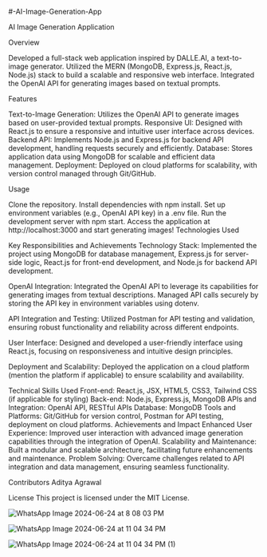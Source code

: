 #-AI-Image-Generation-App

AI Image Generation Application

Overview

Developed a full-stack web application inspired by DALLE.AI, a text-to-image generator.
Utilized the MERN (MongoDB, Express.js, React.js, Node.js) stack to build a scalable and responsive web interface.
Integrated the OpenAI API for generating images based on textual prompts.

Features

Text-to-Image Generation: Utilizes the OpenAI API to generate images based on user-provided textual prompts.
Responsive UI: Designed with React.js to ensure a responsive and intuitive user interface across devices.
Backend API: Implements Node.js and Express.js for backend API development, handling requests securely and efficiently.
Database: Stores application data using MongoDB for scalable and efficient data management.
Deployment: Deployed on cloud platforms for scalability, with version control managed through Git/GitHub.

Usage

Clone the repository.
Install dependencies with npm install.
Set up environment variables (e.g., OpenAI API key) in a .env file.
Run the development server with npm start.
Access the application at http://localhost:3000 and start generating images!
Technologies Used

Key Responsibilities and Achievements
Technology Stack: Implemented the project using MongoDB for database management, Express.js for server-side logic, React.js for front-end development, and Node.js for backend API development.

OpenAI Integration: Integrated the OpenAI API to leverage its capabilities for generating images from textual descriptions. Managed API calls securely by storing the API key in environment variables using dotenv.

API Integration and Testing: Utilized Postman for API testing and validation, ensuring robust functionality and reliability across different endpoints.

User Interface: Designed and developed a user-friendly interface using React.js, focusing on responsiveness and intuitive design principles.

Deployment and Scalability: Deployed the application on a cloud platform (mention the platform if applicable) to ensure scalability and availability.

Technical Skills Used
Front-end: React.js, JSX, HTML5, CSS3, Tailwind CSS (if applicable for styling)
Back-end: Node.js, Express.js, MongoDB
APIs and Integration: OpenAI API, RESTful APIs
Database: MongoDB
Tools and Platforms: Git/GitHub for version control, Postman for API testing, deployment on cloud platforms.
Achievements and Impact
Enhanced User Experience: Improved user interaction with advanced image generation capabilities through the integration of OpenAI.
Scalability and Maintenance: Built a modular and scalable architecture, facilitating future enhancements and maintenance.
Problem Solving: Overcame challenges related to API integration and data management, ensuring seamless functionality.

Contributors
Aditya Agrawal

License
This project is licensed under the MIT License.

![WhatsApp Image 2024-06-24 at 8 08 03 PM](https://github.com/aditya-agr3/AI-Image-Generation-App/assets/103147141/200b01e0-f0fd-44b6-a85f-74a2ae981c90)


![WhatsApp Image 2024-06-24 at 11 04 34 PM](https://github.com/aditya-agr3/AI-Image-Generation-App/assets/103147141/43cc02c1-e5ff-40b6-b0ca-72ad936a232b)


![WhatsApp Image 2024-06-24 at 11 04 34 PM (1)](https://github.com/aditya-agr3/AI-Image-Generation-App/assets/103147141/562d0505-0695-49fe-a1de-86b565ae00d3)


